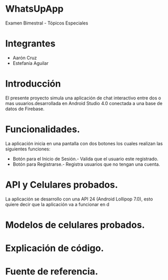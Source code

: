 # WhatsUpApp
Examen Bimestral - Tópicos Especiales

# Integrantes
* Aarón Cruz
* Estefanía Aguilar

# Introducción

El presente proyecto simula una aplicación de chat interactivo entre dos o mas usuarios.desarrollada en Android Studio 4.0 conectada a una base de datos de Firebase.

# Funcionalidades.

La aplicación inicia en una pantalla con dos botones los cuales realizan las siguientes funciones:
* Botón para el Inicio de Sesión.- Valida que el usuario este registrado.
* Botón para Registrarse.- Registra usuarios que no tengan una cuenta.

# API y Celulares probados.

La aplicación se desarrollo con una API 24 (Android Lollipop 7.0), esto quiere decir que la aplicación va a funcionar en d


# Modelos de celulares probados.

# Explicación de código.

# Fuente de referencia.

